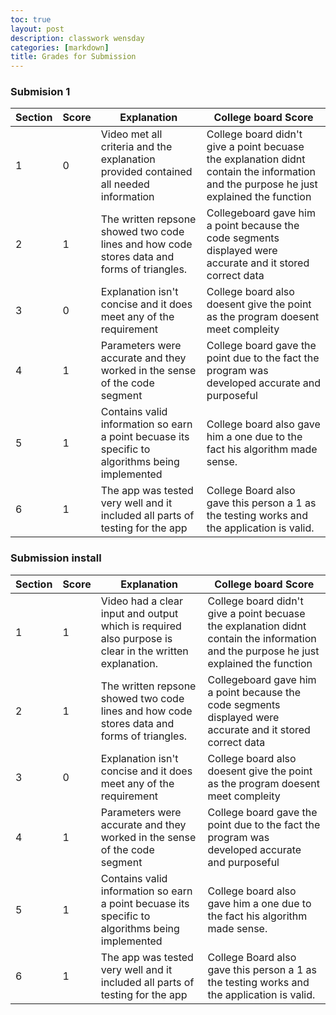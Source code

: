 ```yaml
---
toc: true
layout: post
description: classwork wensday
categories: [markdown]
title: Grades for Submission
---
```

### Submision 1 
Section|Score|Explanation|College board Score|
--| -- | -- |-- |
1 |0| Video met all criteria and the explanation provided contained all needed information|College board didn't give  a point becuase the explanation didnt contain the information and the purpose he just explained the function|
2| 1 | The written repsone showed two code lines and how code stores data and forms of triangles.| Collegeboard gave him a point because the code segments displayed were accurate and it stored correct data| 
3 | 0 | Explanation isn't concise and it does meet any of the requirement| College board also doesent give the point as the program doesent meet compleity|
4 |1 | Parameters were accurate and they worked in the sense of the code segment| College board gave the point due to the fact the program was developed accurate and purposeful|
5 |1 |Contains valid information so earn a point becuase its specific to algorithms being implemented|College board also gave him a one due to the fact his algorithm made sense.|
6 |1| The app was tested very well and it included all parts of testing for the app| College Board also gave this person a 1 as the testing works and the application is valid.|

### Submission install 

Section|Score|Explanation|College board Score|
--| -- | -- |-- |
1 |1| Video had a clear input and output which is required also purpose is clear in the written explanation.|College board didn't give  a point becuase the explanation didnt contain the information and the purpose he just explained the function|
2| 1 | The written repsone showed two code lines and how code stores data and forms of triangles.| Collegeboard gave him a point because the code segments displayed were accurate and it stored correct data| 
3 | 0 | Explanation isn't concise and it does meet any of the requirement| College board also doesent give the point as the program doesent meet compleity|
4 |1 | Parameters were accurate and they worked in the sense of the code segment| College board gave the point due to the fact the program was developed accurate and purposeful|
5 |1 |Contains valid information so earn a point becuase its specific to algorithms being implemented|College board also gave him a one due to the fact his algorithm made sense.|
6 |1| The app was tested very well and it included all parts of testing for the app| College Board also gave this person a 1 as the testing works and the application is valid.|


